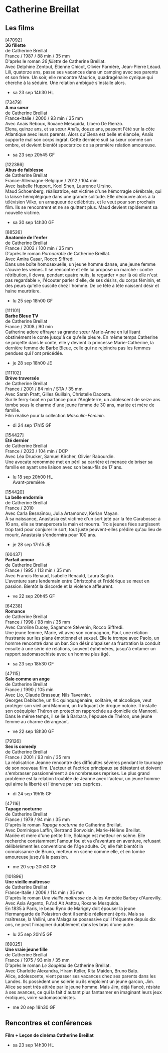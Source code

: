 # Catherine Breillat

## Les films

[47092]  
**36 fillette**  
de Catherine Breillat  
France / 1987 / 88 min / 35 mm  
D'après le roman _36 fillette_ de Catherine Breillat.  
Avec Delphine Zentout, Étienne Chicot, Olivier Parnière, Jean-Pierre Léaud.  
Lili, quatorze ans, passe ses vacances dans un camping avec ses parents et son frère. Un soir, elle rencontre Maurice, quadragénaire cynique qui cherche à la séduire. Une relation ambiguë s'installe alors.

- sa 23 sep 14h30 HL

[73479]  
**A ma sœur**  
de Catherine Breillat  
France-Italie / 2000 / 93 min / 35 mm  
Avec Anaïs Reboux, Roxane Mesquida, Libero De Rienzo.  
Elena, quinze ans, et sa sœur Anaïs, douze ans, passent l'été sur la côte Atlantique avec leurs parents. Alors qu'Elena est belle et élancée, Anaïs supporte mal son corps ingrat. Cette dernière suit sa sœur comme son ombre, et devient bientôt spectatrice de sa première relation amoureuse.

- sa 23 sep 20h45 GF

[122386]  
**Abus de faiblesse**  
de Catherine Breillat  
France-Allemagne-Belgique / 2012 / 104 min  
Avec Isabelle Huppert, Kool Shen, Laurence Ursino.  
Maud Schoenberg, réalisatrice, est victime d'une hémorragie cérébrale, qui la laisse hémiplégique dans une grande solitude. Elle découvre alors à la télévision Vilko, un arnaqueur de célébrités, et le veut pour son prochain film. Ils se rencontrent et ne se quittent plus. Maud devient rapidement sa nouvelle victime.

- sa 30 sep 14h30 GF

[88526]  
**Anatomie de l'enfer**  
de Catherine Breillat  
France / 2003 / 100 min / 35 mm  
D'après le roman _Pornocratie_ de Catherine Breillat.  
Avec Amira Casar, Rocco Siffredi.  
Dans une boîte homosexuelle, un jeune homme danse, une jeune femme s'ouvre les veines. Il se rencontre et elle lui propose un marché : contre rétribution, il devra, pendant quatre nuits, la regarder « par là où elle n'est pas regardable », l'écouter parler d'elle, de ses désirs, du corps féminin, et des peurs qu'elle suscite chez l'homme. De ce tête à tête naissent désir et haine meurtrière.

- lu 25 sep 18h00 GF

[111101]  
**Barbe Bleue TV**  
de Catherine Breillat  
France / 2008 / 90 min  
Catherine adore effrayer sa grande sœur Marie-Anne en lui lisant obstinément le conte jusqu'à ce qu'elle pleure. En même temps Catherine se projette dans le conte, elle y devient la princesse Marie-Catherine, la dernière femme de Barbe Bleue, celle qui ne rejoindra pas les femmes pendues qui l'ont précédée.

- je 28 sep 18h00 JE

[111102]  
**Brève traversée**  
de Catherine Breillat  
France / 2001 / 84 min / STA / 35 mm  
Avec Sarah Pratt, Gilles Guillain, Christelle Dacosta.  
Sur le ferry-boat en partance pour l'Angleterre, un adolescent de seize ans tombe sous le charme d'une jeune femme de 30 ans, mariée et mère de famille.  
Film réalisé pour la collection _Masculin-Féminin_.

- di 24 sep 17h15 GF

[154427]  
**Eté dernier**  
de Catherine Breillat  
France / 2023 / 104 min / DCP  
Avec Léa Drucker, Samuel Kircher, Olivier Rabourdin.  
Une avocate renommée met en péril sa carrière et menace de briser sa famille en ayant une liaison avec son beau-fils de 17 ans.

- lu 18 sep 20h00 HL  
Avant-première

[154420]  
**La belle endormie**  
de Catherine Breillat  
France / 2010  
Avec Carla Besnaïnou, Julia Artamonov, Kerian Mayan.  
À sa naissance, Anastasia est victime d'un sort jeté par la fée Carabosse: à 16 ans, elle se transpercera la main et mourra. Trois jeunes fées surgissent trop tard pour conjurer le sort, tout juste peuvent-elles prédire qu'au lieu de mourir, Anastasia s'endormira pour 100 ans.

- je 28 sep 17h15 JE

[60437]  
**Parfait amour**  
de Catherine Breillat  
France / 1995 / 113 min / 35 mm  
Avec Francis Renaud, Isabelle Renauld, Laura Saglio.  
L'aventure sans lendemain entre Christophe et Frédérique se meut en passion. Bientôt la discorde et la violence affleurent.

- ve 22 sep 20h45 GF

[64238]  
**Romance**  
de Catherine Breillat  
France / 1998 / 98 min / 35 mm  
Avec Caroline Ducey, Sagamore Stévenin, Rocco Siffredi.  
Une jeune femme, Marie, vit avec son compagnon, Paul, une relation frustrante sur les plans émotionnel et sexuel. Elle le trompe avec Paolo, un homme rencontré dans un bar. Son désir d'apaiser sa frustration la conduit ensuite à une série de relations, souvent éphémères, jusqu'à entamer un rapport sadomasochiste avec un homme plus âgé.

- sa 23 sep 18h30 GF

[47115]  
**Sale comme un ange**  
de Catherine Breillat  
France / 1990 / 105 min  
Avec Lio, Claude Brasseur, Nils Tavernier.  
Georges Deblache, un flic quinquagénaire, solitaire, et alcoolique, veut protéger son vieil ami Mannoni, un trafiquant de drogue notoire. Il installe son coéquipier Théron en protection rapprochée au domicile de Mannoni. Dans le même temps, il se lie à Barbara, l'épouse de Théron, une jeune femme au charme dérangeant.

- ve 22 sep 18h30 GF

[79126]  
**Sex is comedy**  
de Catherine Breillat  
France / 2001 / 93 min / 35 mm  
La réalisatrice Jeanne rencontre des difficultés sévères pendant le tournage de son nouveau film. L'acteur et l'actrice principaux se détestent et doivent s'embrasser passionnément à de nombreuses reprises. Le plus grand problème est la relation troublée de Jeanne avec l'acteur, un jeune homme qui aime la liberté et l'énerve par ses caprices.

- di 24 sep 19h15 GF

[47116]  
**Tapage nocturne**  
de Catherine Breillat  
France / 1979 / 94 min / 35 mm  
D'après le roman _Tapage nocturne_ de Catherine Breillat.  
Avec Dominique Laffin, Bertrand Bonvoisin, Marie-Hélène Breillat.  
Mariée et mère d'une petite fille, Solange est metteur en scène. Elle recherche constamment l'amour fou et va d'aventure en aventure, refusant délibérément les conventions de l'âge adulte. Or, elle fait bientôt la connaissance de Bruno, metteur en scène comme elle, et en tombe amoureuse jusqu'à la passion.

- me 20 sep 20h30 GF

[101896]  
**Une vieille maîtresse**  
de Catherine Breillat  
France-Italie / 2006 / 114 min / 35 mm  
D'après le roman _Une vieille maîtresse_ de Jules Amédée Barbey d'Aurevilly.  
Avec Asia Argento, Fu'ad Ait Aattou, Roxane Mesquida.  
En 1835 à Paris, le beau Ryno de Marigny doit épouser la jeune Hermangarde de Polastron dont il semble réellement épris. Mais sa maîtresse, la Vellini, une Malagaise possessive qu'il fréquente depuis dix ans, ne peut l'imaginer durablement dans les bras d'une autre.

- lu 25 sep 20h15 GF

[69025]  
**Une vraie jeune fille**  
de Catherine Breillat  
France / 1975 / 93 min / 35 mm  
D'après le roman _Le Soupirail_ de Catherine Breillat.  
Avec Charlotte Alexandra, Hiram Keller, Rita Maiden, Bruno Balp.  
Alice, adolescente, vient passer ses vacances chez ses parents dans les Landes. Ils possèdent une scierie ou ils emploient un jeune garcon, Jim. Alice se sent très attirée par le jeune homme. Mais Jim, déjà fiancé, résiste à ses avances, ce qui la fait d'autant plus fantasmer en imaginant leurs jeux érotiques, voire sadomasochistes.

- me 20 sep 18h30 GF

## Rencontres et conférences

**Film + Leçon de cinéma Catherine Breillat**

- sa 23 sep 14h30 HL

